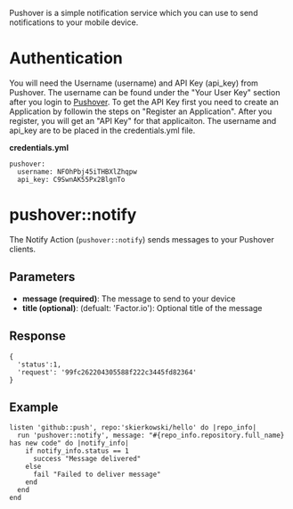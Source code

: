 Pushover is a simple notification service which you can use to send notifications to your mobile device.

# Authentication
You will need the Username (username) and API Key (api_key) from Pushover. The username can be found under the "Your User Key" section after you login to [Pushover](https://pushover.net). To get the API Key first you need to create an Application by followin the steps on "Register an Application". After you register, you will get an "API Key" for that applicaiton. The username and api_key are to be placed in the credentials.yml file.

**credentials.yml**

    pushover:
      username: NFOhPbj45iTHBXlZhqpw
      api_key: C9SwnAK55Px2BlgnTo

# pushover::notify
The Notify Action (`pushover::notify`) sends messages to your Pushover clients.

## Parameters
- **message (required)**: The message to send to your device
- **title (optional)**: (defualt: 'Factor.io'): Optional title of the message

## Response
    {
      'status':1,
      'request': '99fc262204305588f222c3445fd82364'
    }

## Example
    listen 'github::push', repo:'skierkowski/hello' do |repo_info|
      run 'pushover::notify', message: "#{repo_info.repository.full_name} has new code" do |notify_info|
        if notify_info.status == 1
          success "Message delivered" 
        else
          fail "Failed to deliver message"
        end
      end
    end
